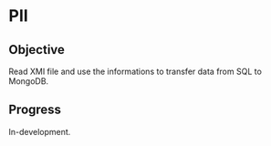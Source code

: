 # PII
## Objective
Read XMI file and use the informations to transfer data from SQL to MongoDB.

## Progress
In-development.
